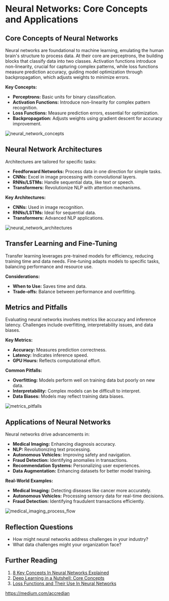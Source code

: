# Neural Networks: Core Concepts and Applications

## Core Concepts of Neural Networks

Neural networks are foundational to machine learning, emulating the human brain's structure to process data. At their core are perceptrons, the building blocks that classify data into two classes. Activation functions introduce non-linearity, crucial for capturing complex patterns, while loss functions measure prediction accuracy, guiding model optimization through backpropagation, which adjusts weights to minimize errors.

**Key Concepts:**
- **Perceptrons:** Basic units for binary classification.
- **Activation Functions:** Introduce non-linearity for complex pattern recognition.
- **Loss Functions:** Measure prediction errors, essential for optimization.
- **Backpropagation:** Adjusts weights using gradient descent for accuracy improvement.

![neural_network_concepts](https://i0.wp.com/radacad.com/wp-content/uploads/2017/06/111.png)

## Neural Network Architectures

Architectures are tailored for specific tasks:
- **Feedforward Networks:** Process data in one direction for simple tasks.
- **CNNs:** Excel in image processing with convolutional layers.
- **RNNs/LSTMs:** Handle sequential data, like text or speech.
- **Transformers:** Revolutionize NLP with attention mechanisms.

**Key Architectures:**
- **CNNs:** Used in image recognition.
- **RNNs/LSTMs:** Ideal for sequential data.
- **Transformers:** Advanced NLP applications.

![neural_network_architectures](https://www.asimovinstitute.org/wp-content/uploads/2019/04/NeuralNetworkZoo20042019.png)

## Transfer Learning and Fine-Tuning

Transfer learning leverages pre-trained models for efficiency, reducing training time and data needs. Fine-tuning adapts models to specific tasks, balancing performance and resource use.

**Considerations:**
- **When to Use:** Saves time and data.
- **Trade-offs:** Balance between performance and overfitting.

## Metrics and Pitfalls

Evaluating neural networks involves metrics like accuracy and inference latency. Challenges include overfitting, interpretability issues, and data biases.

**Key Metrics:**
- **Accuracy:** Measures prediction correctness.
- **Latency:** Indicates inference speed.
- **GPU Hours:** Reflects computational effort.

**Common Pitfalls:**
- **Overfitting:** Models perform well on training data but poorly on new data.
- **Interpretability:** Complex models can be difficult to interpret.
- **Data Biases:** Models may reflect training data biases.

![metrics_pitfalls](https://i.ytimg.com/vi/-LQP9zOmd7s/maxresdefault.jpg)

## Applications of Neural Networks

Neural networks drive advancements in:
- **Medical Imaging:** Enhancing diagnosis accuracy.
- **NLP:** Revolutionizing text processing.
- **Autonomous Vehicles:** Improving safety and navigation.
- **Fraud Detection:** Identifying anomalies in transactions.
- **Recommendation Systems:** Personalizing user experiences.
- **Data Augmentation:** Enhancing datasets for better model training.

**Real-World Examples:**
- **Medical Imaging:** Detecting diseases like cancer more accurately.
- **Autonomous Vehicles:** Processing sensory data for real-time decisions.
- **Fraud Detection:** Identifying fraudulent transactions efficiently.

![medical_imaging_process_flow](https://ars.els-cdn.com/content/image/1-s2.0-S1936878X16310178-gr1.jpg)

## Reflection Questions

- How might neural networks address challenges in your industry?
- What data challenges might your organization face?

## Further Reading

1. [8 Key Concepts In Neural Networks Explained](https://arunangshudas.com/blog/8-key-concepts-in-neural-networks-explained/)
2. [Deep Learning in a Nutshell: Core Concepts](https://developer.nvidia.com/blog/deep-learning-nutshell-core-concepts/)
3. [Loss Functions and Their Use In Neural Networks](https://towardsdatascience.com/loss-functions-and-their-use-in-neural-networks-a470e703f1e9/)

https://medium.com/accredian